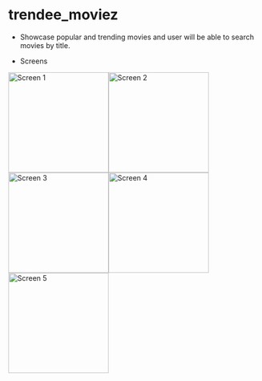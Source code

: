 # trendee_moviez

- Showcase popular and trending movies and user will be able to search movies by title.

- Screens

<a href="https://drive.google.com/uc?export=view&id=1R4A_FvuIQWSo60ie7ydA0cUT6K5y72vq"><img src="https://drive.google.com/uc?export=view&id=1R4A_FvuIQWSo60ie7ydA0cUT6K5y72vq" style="width: 200px; max-width: 100%; height: auto" title="Screen 1" /><a href="https://drive.google.com/uc?export=view&id=1Qww9hqt8pcAMpRzcyKpisegOJ69gk6Jm"><img src="https://drive.google.com/uc?export=view&id=1Qww9hqt8pcAMpRzcyKpisegOJ69gk6Jm" style="width: 200px; max-width: 100%; height: auto" title="Screen 2" /><a href="https://drive.google.com/uc?export=view&id=1R43biugue_DfWsuxXUh70527MVQI3Rno"><img src="https://drive.google.com/uc?export=view&id=1R43biugue_DfWsuxXUh70527MVQI3Rno" style="width: 200px; max-width: 100%; height: auto" title="Screen 3" /><a href="https://drive.google.com/uc?export=view&id=1R1uqPB57IBgklZzlDXVq0xIw_UOnt4Wk"><img src="https://drive.google.com/uc?export=view&id=1R1uqPB57IBgklZzlDXVq0xIw_UOnt4Wk" style="width: 200px; max-width: 100%; height: auto" title="Screen 4" /><a href="https://drive.google.com/uc?export=view&id=1R7hYDUMo-ennWEDWrvnPfsS--N4qxjjn"><img src="https://drive.google.com/uc?export=view&id=1R7hYDUMo-ennWEDWrvnPfsS--N4qxjjn" style="width: 200px; max-width: 100%; height: auto" title="Screen 5" />

